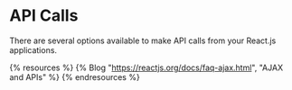 # API Calls

There are several options available to make API calls from your React.js applications.

{% resources %}
  {% Blog "https://reactjs.org/docs/faq-ajax.html", "AJAX and APIs" %}
{% endresources %}


